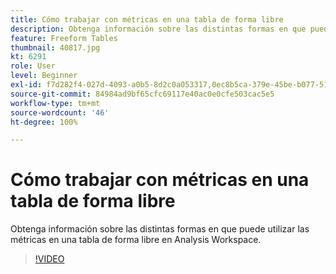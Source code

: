 ```yaml
---
title: Cómo trabajar con métricas en una tabla de forma libre
description: Obtenga información sobre las distintas formas en que puede utilizar las métricas en una tabla de forma libre en Analysis Workspace.
feature: Freeform Tables
thumbnail: 40817.jpg
kt: 6291
role: User
level: Beginner
exl-id: f7d282f4-027d-4093-a0b5-8d2c0a053317,0ec8b5ca-379e-45be-b077-514af318f42a
source-git-commit: 84984ad9bf65cfc69117e40ac0e0cfe503cac5e5
workflow-type: tm+mt
source-wordcount: '46'
ht-degree: 100%

---
```


# Cómo trabajar con métricas en una tabla de forma libre

Obtenga información sobre las distintas formas en que puede utilizar las métricas en una tabla de forma libre en Analysis Workspace.

>[!VIDEO](https://video.tv.adobe.com/v/328571/?quality=12&learn=on&captions=spa)
